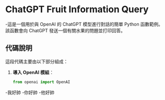 # ChatGPT Fruit Information Query

-這是一個用於與 OpenAI 的 ChatGPT 模型進行對話的簡單 Python 函數範例。該函數會向 ChatGPT 發送一個有關水果的問題並打印回答。

## 代碼說明

這段代碼主要由以下部分組成：

1. **導入 OpenAI 模組**：
   ```python
   from openai import OpenAI

-我好帥
-你好帥
-他好帥
